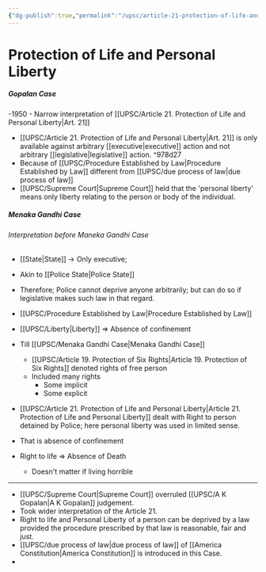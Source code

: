 ```yaml
---
{"dg-publish":true,"permalink":"/upsc/article-21-protection-of-life-and-personal-liberty/"}
---
```


# Protection of Life and Personal Liberty
 
<div class="transclusion internal-embed is-loaded"><div class="markdown-embed">




##### Gopalan Case
-1950 - Narrow interpretation of [[UPSC/Article 21. Protection of Life and Personal Liberty\|Art. 21]]
-  [[UPSC/Article 21. Protection of Life and Personal Liberty\|Art. 21]] is only available against arbitrary [[executive\|executive]] action and not arbitrary [[legislative\|legislative]] action.  ^978d27
- Because of [[UPSC/Procedure Established by Law\|Procedure Established by Law]] different from [[UPSC/due process of law\|due process of law]]
- [[UPSC/Supreme Court\|Supreme Court]] held that the 'personal liberty' means only liberty relating to the person or body of the individual. 

</div></div>

	

<div class="transclusion internal-embed is-loaded"><div class="markdown-embed">




##### Menaka Gandhi Case
###### Interpretation before Maneka Gandhi Case 
- [[State\|State]] -> Only executive; 
- Akin to [[Police State\|Police State]]
- Therefore; Police cannot deprive anyone arbitrarily; but can do so if legislative makes such law in that regard. 
- [[UPSC/Procedure Established by Law\|Procedure Established by Law]]
- [[UPSC/Liberty\|Liberty]] => Absence of confinement 
- Till [[UPSC/Menaka Gandhi Case\|Menaka Gandhi Case]] 
	- [[UPSC/Article 19. Protection of Six Rights\|Article 19. Protection of Six Rights]] denoted rights of free person
	- Included many rights 
		- Some implicit 
		- Some explicit 

- [[UPSC/Article 21. Protection of Life and Personal Liberty\|Article 21. Protection of Life and Personal Liberty]] dealt with Right to person detained by Police; here personal liberty was used in limited sense. 
- That is absence of confinement 
- Right to life => Absence of Death 
	- Doesn't matter if living horrible 

---

- [[UPSC/Supreme Court\|Supreme Court]] overruled [[UPSC/A K Gopalan\|A K Gopalan]] judgement. 
- Took wider interpretation of the Article 21. 
- Right to life and Personal Liberty of a person can be deprived by a law provided the procedure prescribed by that law is reasonable, fair and just. 
- [[UPSC/due process of law\|due process of law]] of [[America Constitution\|America Constitution]] is introduced in this Case.
- 

</div></div>
 
